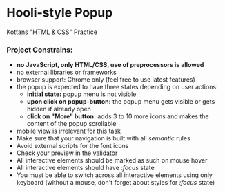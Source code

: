 # Hooli-style Popup

Kottans "HTML & CSS" Practice

### Project Constrains:

- **no JavaScript, only HTML/CSS, use of preprocessors is allowed**
- no external libraries or frameworks
- browser support: Chrome only (feel free to use latest features)
- the popup is expected to have three states depending on user actions:
  - **initial state:** popup menu is not visible
  - **upon click on popup-button:** the popup menu gets visible or gets hidden if already open
  - **click on "More" button:** adds 3 to 10 more icons and makes the content of the popup scrollable
- mobile view is irrelevant for this task
- Make sure that your navigation is built with all _semantic_ rules
- Avoid external scripts for the font icons
- Check your preview in the [validator](https://validator.w3.org/)
- All interactive elements should be marked as such on mouse hover
- All interactive elements should have _:focus_ state
- You must be able to switch across all interactive elements using only keyboard (without a mouse, don't forget about styles for _:focus_ state)
